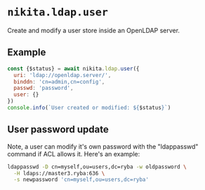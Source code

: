 
# `nikita.ldap.user`

Create and modify a user store inside an OpenLDAP server.   

## Example

```js
const {$status} = await nikita.ldap.user({
  uri: 'ldap://openldap.server/',
  binddn: 'cn=admin,cn=config',
  passwd: 'password',
  user: {}
})
console.info(`User created or modified: ${$status}`)
```

## User password update

Note, a user can modify it's own password with the "ldappasswd" command if ACL allows it. Here's an example:

```bash
ldappasswd -D cn=myself,ou=users,dc=ryba -w oldpassword \
  -H ldaps://master3.ryba:636 \
  -s newpassword 'cn=myself,ou=users,dc=ryba'
```
